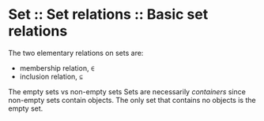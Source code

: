 # Set :: Set relations :: Basic set relations

The two elementary relations on sets are:
- membership relation, `∈`
- inclusion relation, `⊆`





The empty sets vs non-empty sets
Sets are necessarily *containers* since non-empty sets contain objects. The only set that contains no objects is the empty set.
